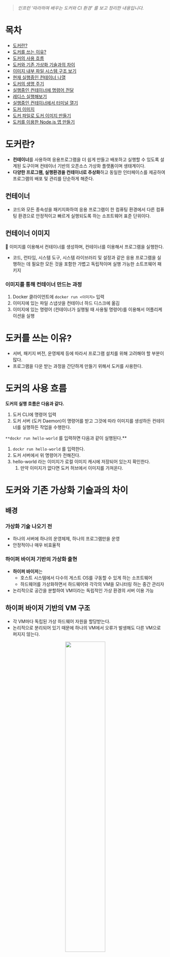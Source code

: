 > _인프런 ‘따라하며 배우는 도커와 CI 환경’ 를 보고 정리한 내용입니다._

# 목차

- [도커란?](#도커란?)
- [도커를 쓰는 이유?](#도커를-쓰는-이유?)
- [도커의 사용 흐름](#도커의-사용-흐름)
- [도커와 기존 가상화 기술과의 차이](#도커와-기존-가상화-기술과의-차이)
- [이미지 내부 파일 시스템 구조 보기](#이미지-내부-파일-시스템-구조-보기)
- [현재 실행중인 컨테이너 나열](#현재-실행중인-컨테이너-나열)
- [도커의 생명 주기](#도커의-생명-주기)
- [실행중인 컨테이너에 명령어 전달](#실행중인-컨테이너에-명령어-전달)
- [레디스 실행해보기](#레디스-실행해보기)
- [실행중인 컨테이너에서 터미널 열기](#실행중인-컨테이너에서-터미널-열기)
- [도커 이미지](#도커-이미지)
- [도커 파일로 도커 이미지 만들기](#도커-파일로-도커-이미지-만들기)
- [도커를 이용한 Node.js 앱 만들기](#도커를-이용한-Node.js-앱-만들기)

# 도커란?

- **컨테이너**를 사용하여 응용프로그램을 더 쉽게 만들고 배포하고 실행할 수 있도록 설계된 도구이며
  컨테이너 기반의 오픈소스 가상화 플랫폼이며 생태계이다.
- **다양한 프로그램, 실행환경을 컨테이너로 추상화**하고 동일한 인터페이스를 제공하여 프로그램의 배포 및 관리를 단순하게 해준다.

## 컨테이너

- 코드와 모든 종속성을 패키지화하여 응용 프로그램이 한 컴퓨팅 환경에서 다른 컴퓨팅 환경으로 안정적이고 빠르게 실행되도록 하는 소프트웨어 표준 단위이다.

## 컨테이너 이미지

<aside>
📍 이미지를 이용해서 컨테이너를 생성하며, 컨테이너를 이용해서 프로그램을 실행한다.

</aside>

- 코드, 런타임, 시스템 도구, 시스템 라이브러리 및 설정과 같은 응용 프로그램을 실행하는 데 필요한 모든 것을 포함한 가볍고 독립적이며 실행 가능한 소트프웨어 패키지

### 이미지를 통해 컨테이너 만드는 과정

1. Docker 클라이언트에 `docker run <이미지>` 입력
2. 이미지에 있는 파일 스냅샷을 컨테이너 하드 디스크에 옮김
3. 이미지에 있는 명령어 (컨테이너가 실행될 때 사용될 명령어)를 이용해서 어플리케이션을 실행

# 도커를 쓰는 이유?

- 서버, 패키지 버전, 운영체제 등에 따라서 프로그램 설치를 위해 고려해야 할 부분이 많다.
- 프로그램을 다운 받는 과정을 간단하게 만들기 위해서 도커를 사용한다.

# 도커의 사용 흐름

**도커의 실행 흐름은 다음과 같다.**

1. 도커 CLI에 명령어 입력
2. 도커 서버 (도커 Daemon)이 명령어를 받고 그것에 따라 이미지를 생성하든 컨테이너를 실행하든 작업을 수행한다.

`**dockr run hello-world` 를 입력하면 다음과 같이 실행된다.\*\*

1. `dockr run hello-world` 를 입력한다.
2. 도커 서버에서 위 명령어가 전해진다.
3. hello-world 라는 이미지가 로컬 이미지 캐시에 저장되어 있는지 확인한다.
   1. 만약 이미지가 없다면 도커 허브에서 이미지를 가져온다.

# 도커와 기존 가상화 기술과의 차이

## 배경

### 가상화 기술 나오기 전

- 하나의 서버에 하나의 운영체제, 하나의 프로그램만을 운영
- 안정적이나 매우 비효율적

### 하이퍼 바이저 기반의 가상화 출현

- **하이퍼 바이저**는
  - 호스트 시스템에서 다수의 게스트 OS를 구동할 수 있게 하는 소프트웨어
  - 하드웨어를 가상화하면서 하드웨어와 각각의 VM을 모니터링 하는 중간 관리자
- 논리적으로 공간을 분할하여 VM이라는 독립적인 가상 환경의 서버 이용 가능

## 하이퍼 바이저 기반의 VM 구조

- 각 VM마다 독립된 가상 하드웨어 자원을 할당받는다.
- 논리적으로 분리되어 있기 때문에 하나의 VM에서 오류가 발생해도 다른 VM으로 퍼지지 않는다.

<center><img src="./assets/01.png" width="50%" height="50%"></center>

## 컨테이너 가상화 기술의 등장

기존 가상화 기술과의 공통점과 차이점을 먼저 알아보면 다음과 같다.

- 공통점
  - 기본 하드웨어에서 격리된 환경 내에 애플리케이션을 배치
- 차이점
  - 컨테이너는 하이퍼바이저와 게스트 OS가 필요없기 때문에 가볍다.

<center><img src="./assets/02.png" width="50%" height="50%"></center>

## 도커 컨테이너의 격리

리눅스 커널 기능들 중 **Cgroups(control groups)**와 **네임스페이스**를 통해 컨테이너와 호스트에서 실행되는 다른 프로세스 사이엑 벽을 만든다.

### Cgroups

- CPU, 메모리, Network Bandwith 등 프로세스 그룹의 시스템 리소스 사용량을 관리
- 특정 어플리케이션이 사용량이 너무 많다면 Cgroups에 넣어서 CPU와 메모리 사용 제한

### 네임스페이스

- 하나의 시스템에서 프로세스를 격리시킬 수 있는 가상화 기술
- 별개의 독립된 공간을 사용하는 것처럼 격리된 환경을 제공하는 경량 프로세스 가상화 기술

# 이미지 내부 파일 시스템 구조 보기

이미지 내부 파일 시스템 구조를 보기 위해서는 `docker run <이미지> ls` 를 사용하며 뜯어보면 다음과 같다.

- docker → 도커 클라이언트 언급
- run → 컨테이너 생성 및 실행
- 이미지 → 컨테이너를 위한 이미지
- ls
  - ls 커맨드는 현재 디렉토리의 파일 리스트를 나타내기 위해 사용된다.
  - 위 예시에서 ls 명령어가 작성된 위치는 **원래 이미지가 가지고 있는 시작 명령어를 무시**하고 해당 위치의 커맨드를 실행하게 한다.

# 현재 실행중인 컨테이너 나열

`docker ps` 명령어를 통해서 현재 실행중인 컨테이너들을 확인할 수 있다.
만약, 실행중이지 않은 컨테이너들도 보고싶다면 -a 옵션을 준다.

- ps는 process status 를 의미
- `docker ps -a`

그리고 다음과 같은 속성들을 볼 수 있다.

- CONTAINER ID
  - 컨테이너의 고유한 아이디 해쉬값
  - 실제는 더 길지만 일부만 보임
- IMAGE
  - 컨테이너 생성시 사용한 도커 이미지
- COMMAND
  - 컨테이너 시작시 실행될 명령어
  - 대부분 이미지에 내장되어 있으므로 별도 설정이 필요없다
  - 만약, `docker run <이미지> ping localhost` 를 입력하면 COMMAND 는 `ping localhost`가 나온다.
- CREATED
  - 컨테이너가 생성된 시간
- STATUS
  - 컨테이너의 상태
    - Up : 실행중
    - Exited : 종료
    - Pause : 일시정지
- PORTS
  - 컨테이너가 개방한 포트와 호스트에 연결한 포트
  - 특별한 설정을 하지 않은 경우 출력되지 않는다.
- NAMES
  - 컨테이너 고유한 이름
  - 컨테이너 생성시 `--name` 옵션으로 이름을 설정할 수 있다.
  - 별도의 이름 설정이 없다면 도커 엔진이 임의로 설정한다.
  - id와 동일하게 중복은 불가능하다
  - `docker rename original-name changed-name` 을 통해 이름을 변경할 수 있다.

# 도커의 생명주기

## 실행

### run = create + start

`docker run <이미지>` 는 `docker create <이미지>` 와 `docker start <시작할 컨테이너 아이디/이름>` 으로 나눌 수 있다.

### docker create <이미지>

이미지 내의 파일 스냅샷을 생성된 컨테이너의 하드 디스크에 넣어준다.

### docker start <컨테이너 아이디/이름>

컨테이너 아이디에 해당하는 컨테이너에 접근하여 이미지 내의 명령어를 컨테이너에 넣어준다.

```
>>> docker create hello-world
1294022d5c31b0f89fcae4850b0397de7c6d3af9dcdb147cf6448ee3e6df159b

>>> docker start -a 1294022
Hello from Docker!
This message shows that your installation appears to be working correctly.
```

docker start 시 -a 옵션의 역할은 도커 컨테이너가 실행이 될 때 그쪽에 붙어있다가 거기서 나오는 아웃풋을 화면에 출력해주는 역할을 한다. (-a == attach)

## 중지

`docker stop<중지할 컨테이너 아이디/이름>`과 `docker kill<중지할 컨테이너 아이디/이름>`을 통해 실행중인 컨테이너를 중지할 수 있다.

그렇다면 stop과 kill의 차이는 뭘까?

- stop → Gracefully (우아하게) 종료한다. == 그동안 하던 작업들을 완료 후 종료
- kill → 즉시 종료

## 삭제

`docker rm <삭제할 컨테이너 아이디/이름>` 을 통해 중지된 컨테이너를 삭제할 수 있다.

삭제와 관련된 추가적인 명령어는 다음과 같다.

- 모든 컨테이너 삭제 : `docker rm `docker ps -a -q``
- 이미지 삭제: `docker rmi <이미지 아이디>`
- 한번에 컨테이너, 이미지, 네트워크 모두 삭제: `docker system prune`
  - 도커를 쓰지 않을때, 모두 정리하고 싶을때
  - 실행중인 컨테이너에는 영향을 주지 않는다.

# 실행중인 컨테이너에 명령어 전달

`docker exec <컨테이너 아이디> <명령어>` 를 통해 이미 실행중인 컨테이너에 명령어를 전달한다.

그러면 `docker run <이미지 이름> <명령어>` 와 `docker exec <컨테이너 아이디> <명령어>` 의 차이는 뭘까?

- `docker run <이미지 이름> <명령어>` 는 컨테이너 생성 후 명령어 실행
- `docker exec <컨테이너 아이디> <명령어>` 는 이미 실행중인 컨테이너에 명령어 전달

# 레디스 실행해보기

레디스를 실행하기 위해서 흐름은 다음과 같다.

1. 레디스 서버를 실행한다.
   - `docker run redis`
2. 레디스 서버가 돌아가고 있는 컨테이너에 접근하여 레디스 클라이언트를 실행한다.
   - `docker exec -it <컨테이너 아이디> redis-cli`
   - -it 옵션은 다음과 같은 기능을 한다.
     - `-i + -t = -it` → interactive + terminal
     - 명령어를 실행한 후 계속 명령어를 입력할 수 있다.

# 실행중인 컨테이너에서 터미널 열기

매번 명령어를 입력할 때 마다 `docker exec -it <컨테이너 아이디> <명령어>` 를 입력해야 하는 번거로움이 존재했다.
다음 명령어를 통해 컨테이너 내부에 쉘이나 터미널 환경으로 접속해서 번거로움을 해결한다.

`docker exec -it <컨테이너 아이디> sh`

참고로 exec 대신 run도 가능하다.

`docker run -it <이미지 이름> sh`

만약에 터미널 환경에서 나오고 싶다면 `ctrl + D` 를 입력한다.

# 도커 이미지

### 도커 이미지란?

- 컨테이너를 만들기 위해 필요한 설정이나 종속성들을 가지고있는 소프트웨어 패키지
- Docker Hub에서 다른 사람들이 만들어 놓은 이미지를 사용할 수 있으며, 직접 도커 이미지를 만들어서 Docker Hub에 업로드하거나 사용할 수 있다.

### 도커 이미지 생성 과정

1. 도커 파일을 작성
2. 도커 클라이언트에 도커 파일 내용이 전달
3. 도커 서버에서 도커 클라이언트에 전달된 작업들을 처리
4. 도커 이미지 생성

### 도커 파일이란?

- 도커 이미지를 만들기 위한 설정 파일
- 컨테이너가 어떻게 행동해야 하는지에 대한 설정들을 정의

### 도커 파일 만드는 과정

1. 베이스 이미지를 명시 (파일 스냅샷에 해당)
2. 추가적으로 필요한 파일들을 다운받기 위한 명령어를 명시 (파일 스냅샷에 해당)
3. 컨테이너 시작시 실행시킬 명령어를 명시 (시작시 실행 될 명령어에 해당)

```docker
# 베이스 이미지 명시
FROM baseImage
# 추가적으로 필요한 파일들을 다운받기 위한 명령어를 명시
RUN command
# 컨테이너 시작시 실행될 명령어를 명시
CMD ["executable"]

# 예시
FROM alpine
CMD ['echo','hello']
```

### 베이스 이미지란?

- 일단 도커 이미지는 여러 개의 레이어로 구성되어 있다.
- 베이스 이미지는 이미지의 기반이 되는 부분이다.
- 나머지 레이어는 중간 단계의 이미지라고 생각하면 된다.

# 도커 파일로 도커 이미지 만들기

### Build

이미지를 생성하기 위해서는 도커 파일에 입력된 것들이 도커 클라이언트를 거쳐 도커 서버가 인식하게 해야 한다.
그렇게 하기 위해서는 `docker build <도커 파일이 있는 디렉토리>` 를 입력한다.

Build 명령어는 해당 디렉토리 내에서 `dockerfile` 이라는 파일을 찾아서 도커 클라이언트에게 전달한다.

아래 이미지는 build 시 로그이다.

<center><img src="./assets/03.png" width="50%" height="50%"></center>

**위 이미지의 과정을 조금 더 뜯어보면 다음과 같은 과정으로 진행된다.**

1. FROM alpine : 사용될 alpine이라는 베이스 이미지를 들고온다.
2. 위에서 들고온 베이스 이미지 (시작시 실행 될 명령어 + 파일 스냅샷) 안에 있는 **파일 스냅샷을
   임시 컨테이너 하드 디스크에 추가**한다.
3. CMD [”echo” , “hello”] : 시작시 실행 될 명령어를 **임시 컨테이너의 시작시 실행할 명령어에 추가**
4. 결과적으로 생성된 이미지는 시작시 실행 될 명령어 (echo hello) + 파일 스냅샷으로 구성되어 있다.

**결론은 다음과 같다.**

- 베이스 이미지에서 다른 종속성이나 새로운 커맨드를 추가할 때 임시 컨테이너를 만들고, 해당 컨테이너를 토대로 새로운 이미지를 만든다. 그 후 임시 컨테이너는 지워준다.
- 이미지를 통해 컨테이너를 만들고, 컨테이너를 통해 이미지를 만든다.

> 참고로 도커 빌드시 위처럼 로그가 나오지 않는다면,
> Docker Desktop에서 Settings → Docker Engine → “buildkit” : true 를 false로 변경해준다.

### 도커 이미지에 이름 설정

위 과정을 진행하면 이미지가 생성되면서 이미지의 ID를 확인할 수 있다.
**하지만 매번 의미를 알 수 없는 ID로 접근할 수는 없기 때문에 도커 이미지에 이름을 부여한다.**

- 기존 Build : `docker build <디렉토리>`
- 이름을 부여하는 Build : `docker build -t <나의 도커 아이디> / <저장소 or 프로젝트 이름> : <버전> <디렉토리>`
- 예시 : `docker build -t zoolake/hello:latest ./`
- 해당 이름의 이미지를 실행하기 위해서는 다음과 같이 명령어를 입력한다.
  `docker run -it zoolake/hello`

# 도커를 이용한 Node.js 앱 만들기

> 강의를 통한 Node.js 앱이 구현되어 있다는 전제하에 진행

Node.js 앱을 도커 환경에서 실행시키기 위해서는 **이미지를 생성**하고, 생성된 이미지를 통해 **컨테이너를 실행**한 후, 해당 **컨테이너 안에서 Node.js 앱을 실행**시켜야 한다.

**이미지 생성을 위해서는 도커 파일을 생성해야 하며, 다음과 같이 작성한다.**

```docker
FROM node:10
RUN npm install
CMD ["node","server.js"]
```

### ⚠️ 에러: package.json이 없음.

그러나 위 도커 파일을 빌드하면 **package.json 파일이 없다는 에러**가 발생하게 되며, 이유는 다음과 같다.

- `npm install` 을 할 때, `package.json`을 찾아서 추가적인 종속성을 확인하고 다운받아야 하는데, 컨테이너 내부에 없기 때문이다.
  - node:10 베이스 이미지에는 package.json 이 없다.
- 참고로 `server.js`도 컨테이너에 없는 상황이다

### ✅ 해결: COPY 활용

COPY를 이용해서 `package.json` 과 `server.js`를 컨테이너 안으로 넣어주어서 문제를 해결하며,
명령어와 도커 파일 예시는 다음과 같다.

`COPY <복사 할 파일 경로> <컨테이너 내에서 파일이 복사될 경로>`

```docker
FROM node:10
COPY ./ ./
RUN npm install
CMD ["node","server.js"]
```

### ⚠️ 에러: 생성한 이미지로 앱 실행 시 접근 불가 (포트 맵핑 관련)

생성한 이미지를 실행시킨 후 localhost:8080을 통해 접근하려 했지만 접근이 안된다.
localhost:8080은 컨테이너 내부의 포트이기 때문에 외부에서 직접 접근이 안되기 때문이다.

### ✅ 해결: -p 옵션 활용

이는 위에서 로컬에 있는 `package.json`을 컨테이너에 복사해서 넣어주는 것과 동일하게,
**로컬 네트워크에 있던 것을 컨테이너 내부에 있는 네트워크와 연결을 시켜주어야 한다.**

`docker run -p <로컬호스트 포트>:<컨테이너 안의 포트>`

<center><img src="./assets/04.png" width="50%" height="50%"></center>

### WORKDIR 에 대하여

현재까지 작성된 도커 파일로 진행하게 되면 ls 명령어를 입력했을 때, **작성한 파일들과 node 베이스 이미지에 있던 폴더들이 섞여있다.**

이를 해결하기 위하여 WORKDIR를 사용하며, 이유는 다음과 같다.

- 기존 이미지 내에 있던 파일명과 겹치면 덮어 씌우게 된다.
- 파일이 한 위치에 복잡하게 섞이게 된다.

다음과 같이 도커 파일을 수정한다.

```docker
FROM node:10
WORKDIR /usr/src/app
COPY ./ ./
RUN npm install
CMD ["node","server.js"]
```

실행시켜서 ls 명령어를 통해 확인해보면 **WORKDIR에 명시한 디렉토리로 처음에 접근하게 되며, 파일들이 들어가있다.**

### -d 옵션

detach를 의미하며, 컨테이너 실행 (docker run) 후 바로 빠져 나오게 해준다.

명령어는 다음과 같다.

`docker run -d <이미지>`

### ❗문제점: 소스 변경으로 인한 빌드 시 문제점

기존 방식으로는 소스 코드에 변경사항이 발생했을 때, 이미지 생성 (build) 부터 컨테이너 생성 및 실행 (run) 까지 다시 해야한다. 왜냐하면 소스파일을 컨테이너에 넣어줄 때 COPY를 해서 넣기 때문이다.

### ✅ 해결: 도커 파일 수정

기존 도커 파일을 다음과 같이 수정하며, 이유는 다음과 같다.

- 추가적인 종속성과 관련된 파일인 `package.json` 은 변경사항이 없다면 캐싱된 정보를 활용하면 된다.

```docker
FROM node:10
WORKDIR /usr/src/app
COPY package.json ./
RUN npm install
COPY ./ ./
CMD ["node","server.js"]
```
